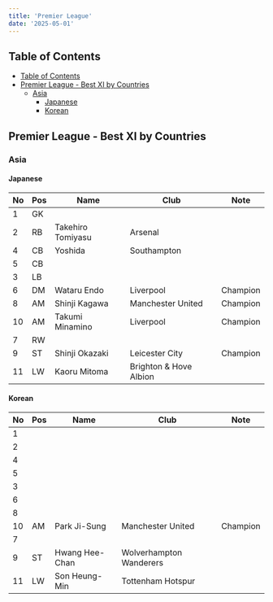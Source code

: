 ```yaml
---
title: 'Premier League'
date: '2025-05-01'
---
```


## Table of Contents

- [Table of Contents](#table-of-contents)
- [Premier League - Best XI by Countries](#premier-league---best-xi-by-countries)
  - [Asia](#asia)
    - [Japanese](#japanese)
    - [Korean](#korean)

## Premier League - Best XI by Countries

### Asia

#### Japanese

| No  | Pos | Name              | Club                   | Note     |
| --- | --- | ----------------- | ---------------------- | -------- |
| 1   | GK  |                   |                        |          |
| 2   | RB  | Takehiro Tomiyasu | Arsenal                |          |
| 4   | CB  | Yoshida           | Southampton            |          |
| 5   | CB  |                   |                        |          |
| 3   | LB  |                   |                        |          |
| 6   | DM  | Wataru Endo       | Liverpool              | Champion |
| 8   | AM  | Shinji Kagawa     | Manchester United      | Champion |
| 10  | AM  | Takumi Minamino   | Liverpool              | Champion |
| 7   | RW  |                   |                        |          |
| 9   | ST  | Shinji Okazaki    | Leicester City         | Champion |
| 11  | LW  | Kaoru Mitoma      | Brighton & Hove Albion |          |

#### Korean

| No  | Pos | Name           | Club                    | Note     |
| --- | --- | -------------- | ----------------------- | -------- |
| 1   |     |                |                         |          |
| 2   |     |                |                         |          |
| 4   |     |                |                         |          |
| 5   |     |                |                         |          |
| 3   |     |                |                         |          |
| 6   |     |                |                         |          |
| 8   |     |                |                         |          |
| 10  | AM  | Park Ji-Sung   | Manchester United       | Champion |
| 7   |     |                |                         |          |
| 9   | ST  | Hwang Hee-Chan | Wolverhampton Wanderers |          |
| 11  | LW  | Son Heung-Min  | Tottenham Hotspur       |          |
